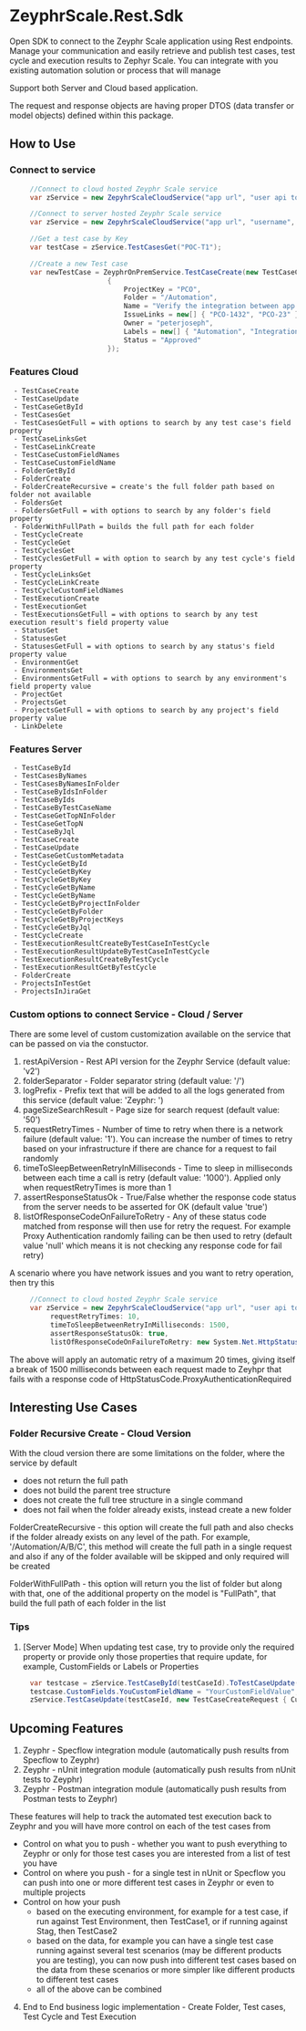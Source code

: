 ZeyphrScale.Rest.Sdk
========

Open SDK to connect to the Zeyphr Scale application using Rest endpoints. Manage your communication and easily retrieve and publish test cases, test cycle and execution results to Zephyr Scale. You can integrate with you existing automation solution or process that will manage

Support both Server and Cloud based application.

The request and response objects are having proper DTOS (data transfer or model objects) defined within this package.

## How to Use

### Connect to service

```C#
     //Connect to cloud hosted Zeyphr Scale service
     var zService = new ZepyhrScaleCloudService("app url", "user api token");

     //Connect to server hosted Zeyphr Scale service
     var zService = new ZepyhrScaleCloudService("app url", "username", "password");

     //Get a test case by Key
     var testCase = zService.TestCasesGet("POC-T1");

     //Create a new Test case
     var newTestCase = ZeyphrOnPremService.TestCaseCreate(new TestCaseCreateRequest
                        {
                            ProjectKey = "PCO",
                            Folder = "/Automation",
                            Name = "Verify the integration between app and zyphr",
                            IssueLinks = new[] { "PCO-1432", "PCO-23" }.ToList(),
                            Owner = "peterjoseph",
                            Labels = new[] { "Automation", "Integration", "Api" }.ToList(),
                            Status = "Approved"
                        });
```

### Features Cloud

     - TestCaseCreate
     - TestCaseUpdate
     - TestCaseGetById
     - TestCasesGet
     - TestCasesGetFull = with options to search by any test case's field property
     - TestCaseLinksGet
     - TestCaseLinkCreate
     - TestCaseCustomFieldNames
     - TestCaseCustomFieldName
     - FolderGetById
     - FolderCreate
     - FolderCreateRecursive = create's the full folder path based on folder not available
     - FoldersGet
     - FoldersGetFull = with options to search by any folder's field property
     - FolderWithFullPath = builds the full path for each folder
     - TestCycleCreate
     - TestCycleGet
     - TestCyclesGet
     - TestCyclesGetFull = with option to search by any test cycle's field property
     - TestCycleLinksGet
     - TestCycleLinkCreate
     - TestCycleCustomFieldNames
     - TestExecutionCreate
     - TestExecutionGet
     - TestExecutionsGetFull = with options to search by any test execution result's field property value
     - StatusGet
     - StatusesGet
     - StatusesGetFull = with options to search by any status's field property value
     - EnvironmentGet
     - EnvironmentsGet
     - EnvironmentsGetFull = with options to search by any environment's field property value
     - ProjectGet
     - ProjectsGet
     - ProjectsGetFull = with options to search by any project's field property value
     - LinkDelete

### Features Server

     - TestCaseById
     - TestCasesByNames
     - TestCasesByNamesInFolder
     - TestCaseByIdsInFolder
     - TestCaseByIds
     - TestCaseByTestCaseName
     - TestCaseGetTopNInFolder
     - TestCaseGetTopN
     - TestCaseByJql
     - TestCaseCreate
     - TestCaseUpdate
     - TestCaseGetCustomMetadata
     - TestCycleGetById
     - TestCycleGetByKey
     - TestCycleGetByKey
     - TestCycleGetByName
     - TestCycleGetByName
     - TestCycleGetByProjectInFolder
     - TestCycleGetByFolder
     - TestCycleGetByProjectKeys
     - TestCycleGetByJql
     - TestCycleCreate
     - TestExecutionResultCreateByTestCaseInTestCycle
     - TestExecutionResultUpdateByTestCaseInTestCycle
     - TestExecutionResultCreateByTestCycle
     - TestExecutionResultGetByTestCycle
     - FolderCreate
     - ProjectsInTestGet
     - ProjectsInJiraGet

### Custom options to connect Service - Cloud / Server

There are some level of custom customization available on the service that can be passed on via the constuctor.

1. restApiVersion - Rest API version for the Zeyphr Service (default value: 'v2')
2. folderSeparator - Folder separator string (default value: '/')
3. logPrefix - Prefix text that will be added to all the logs generated from this service (default value: 'Zeyphr: ')
4. pageSizeSearchResult - Page size for search request (default value: '50')
5. requestRetryTimes - Number of time to retry when there is a network failure (default value: '1'). You can increase the number of times to retry based on your infrastructure if there are chance for a request to fail randomly
6. timeToSleepBetweenRetryInMilliseconds - Time to sleep in milliseconds between each time a call is retry (default value: '1000'). Applied only when requestRetryTimes is more than 1
7. assertResponseStatusOk - True/False whether the response code status from the server needs to be asserted for OK (default value 'true')
8. listOfResponseCodeOnFailureToRetry - Any of these status code matched from response will then use for retry the request. For example Proxy Authentication randomly failing can be then used to retry (default value 'null' which means it is not checking any response code for fail retry)

A scenario where you have network issues and you want to retry operation, then try this
```C#
     //Connect to cloud hosted Zeyphr Scale service
     var zService = new ZepyhrScaleCloudService("app url", "user api token",
          requestRetryTimes: 10,
          timeToSleepBetweenRetryInMilliseconds: 1500,
          assertResponseStatusOk: true,
          listOfResponseCodeOnFailureToRetry: new System.Net.HttpStatusCode []  { System.Net.HttpStatusCode.ProxyAuthenticationRequired  });
```
The above will apply an automatic retry of a maximum 20 times, giving itself a break of 1500 milliseconds between each request made to Zeyhpr that fails with a response code of HttpStatusCode.ProxyAuthenticationRequired

## Interesting Use Cases

### Folder Recursive Create - Cloud Version

With the cloud version there are some limitations on the folder, where the service by default 

- does not return the full path
- does not build the parent tree structure
- does not create the full tree structure in a single command
- does not fail when the folder already exists, instead create a new folder

FolderCreateRecursive - this option will create the full path and also checks if the folder already exists on any level of the path. For example, '/Automation/A/B/C', this method will create the full path in a single request and also if any of the folder available will be skipped and only required will be created

FolderWithFullPath - this option will return you the list of folder but along with that, one of the additional property on the model is "FullPath", that build the full path of each folder in the list

### Tips

1. [Server Mode] When updating test case, try to provide only the required property or provide only those properties that require update, for example, CustomFields or Labels or Properties
```C#
     var testcase = zService.TestCaseById(testCaseId).ToTestCaseUpdate();
     testcase.CustomFields.YouCustomFieldName = "YourCustomFieldValue";
     zService.TestCaseUpdate(testCaseId, new TestCaseCreateRequest { CustomFields = testcase.CustomFields });
```

## Upcoming Features

1. Zeyphr - Specflow integration module (automatically push results from Specflow to Zeyphr)
2. Zeyphr - nUnit integration module (automatically push results from nUnit tests to Zeyphr)
3. Zeyphr - Postman integration module (automatically push results from Postman tests to Zeyphr)

These features will help to track the automated test execution back to Zeyphr and you will have more control on each of the test cases from
- Control on what you to push - whether you want to push everything to Zeyphr or only for those test cases you are interested from a list of test you have
- Control on where you push - for a single test in nUnit or Specflow you can push into one or more different test cases in Zeyphr or even to multiple projects
- Control on how your push
     * based on the executing environment, for example for a test case, if run against Test Environment, then TestCase1, or if running against Stag, then TestCase2
     * based on the data, for example you can have a single test case running against several test scenarios (may be different products you are testing), you can now push into different test cases based on the data from these scenarios or more simpler like different products to different test cases
     * all of the above can be combined
4. End to End business logic implementation - Create Folder, Test cases, Test Cycle and Test Execution